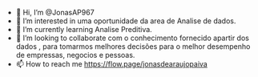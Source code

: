- 👋 Hi, I’m @JonasAP967
- 👀 I’m interested in  uma oportunidade da area de  Analise de dados.
- 🌱 I’m currently learning  Analise Preditiva.
- 💞️ I’m looking to collaborate com o conhecimento fornecido apartir dos dados , para tomarmos melhores decisões para o melhor desempenho de empressas, negocios e pessoas.
- 📫 How to reach me  https://flow.page/jonasdearaujopaiva

<!---
JonasAP967/JonasAP967 is a ✨ special ✨ repository because its `README.md` (this file) appears on your GitHub profile.
You can click the Preview link to take a look at your changes.


